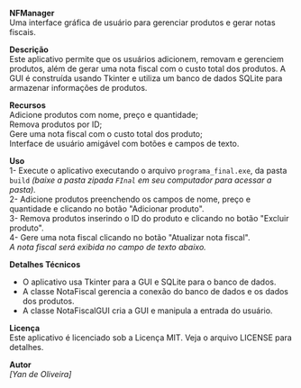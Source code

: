 **NFManager**                                                                                           
Uma interface gráfica de usuário para gerenciar produtos e gerar notas fiscais.                                                    

**Descrição**                                    
Este aplicativo permite que os usuários adicionem, removam e gerenciem produtos, além de gerar uma nota fiscal com o custo total dos produtos. A GUI é construída usando Tkinter e utiliza um banco de dados SQLite para armazenar informações de produtos.

**Recursos**                                                          
Adicione produtos com nome, preço e quantidade;                                                                                                               
Remova produtos por ID;                                                                                                                                                                
Gere uma nota fiscal com o custo total dos produto;                                                                                                       
Interface de usuário amigável com botões e campos de texto.                                                                                                                                         

**Uso**                                                                               
1- Execute o aplicativo executando o arquivo `programa_final.exe`, da pasta `build` *(baixe a pasta zipada `FInal` em seu computador para acessar a pasta).*                                                         
2- Adicione produtos preenchendo os campos de nome, preço e quantidade e clicando no botão "Adicionar produto".     
3- Remova produtos inserindo o ID do produto e clicando no botão "Excluir produto".                            
4- Gere uma nota fiscal clicando no botão "Atualizar nota fiscal".                                                          
   *A nota fiscal será exibida no campo de texto abaixo.*

**Detalhes Técnicos**                                                                                                                                                          
- O aplicativo usa Tkinter para a GUI e SQLite para o banco de dados.                                                                              
- A classe NotaFiscal gerencia a conexão do banco de dados e os dados dos produtos.                                                                                  
- A classe NotaFiscalGUI cria a GUI e manipula a entrada do usuário.                                                                                                                                 

**Licença**                                                                                 
Este aplicativo é licenciado sob a Licença MIT. Veja o arquivo LICENSE para detalhes.

**Autor**                                                                                 
*[Yan de Oliveira]*



